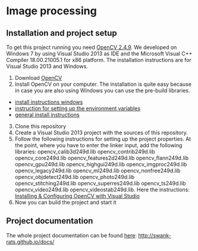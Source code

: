 Image processing
================

Installation and project setup
-------------------
To get this project running you need [OpenCV 2.4.9](http://opencv.org/). We developed on Windows 7 by using Visual Studio 2013 as IDE and the Microsoft Visual C++ Compiler 18.00.21005.1 for x86 platform. The installation instructions are for Visual Studio 2013 and Windows. 

1. Download [OpenCV](http://opencv.org/)
2. Install OpenCV on your computer. The installation is quite easy because in case you are also using Windows you can use the pre-build libraries.
  * [install instructions windows](http://docs.opencv.org/doc/tutorials/introduction/windows_install/windows_install.html#windows-installation)
  * [instruction for setting up the environment variables](http://docs.opencv.org/doc/tutorials/introduction/windows_install/windows_install.html#windowssetpathandenviromentvariable)
  * [general install instructions](http://docs.opencv.org/doc/tutorials/introduction/table_of_content_introduction/table_of_content_introduction.html)
3. Clone this repository
4. Create a Visual Studio 2013 project with the sources of this repository.
5. Follow the following instructions for setting up the project properties. At the point, where you have to enter the linker input, add the following libraries:
opencv_calib3d249d.lib
opencv_contrib249d.lib
opencv_core249d.lib
opencv_features2d249d.lib
opencv_flann249d.lib
opencv_gpu249d.lib
opencv_highgui249d.lib
opencv_imgproc249d.lib
opencv_legacy249d.lib
opencv_ml249d.lib
opencv_nonfree249d.lib
opencv_objdetect249d.lib
opencv_photo249d.lib
opencv_stitching249d.lib
opencv_superres249d.lib
opencv_ts249d.lib
opencv_video249d.lib
opencv_videostab249d.lib. Here the instructions: [Installing & Configuring OpenCV with Visual Studio](http://opencv-srf.blogspot.co.at/2013/05/installing-configuring-opencv-with-vs.html)
8. Now you can build the project and start it


Project documentation
-------------------
The whole project documentation can be found [here](http://swank-rats.github.io/docs): http://swank-rats.github.io/docs/
